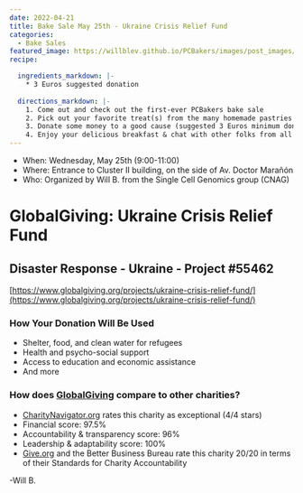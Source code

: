 ```yaml
---
date: 2022-04-21
title: Bake Sale May 25th - Ukraine Crisis Relief Fund
categories:
  - Bake Sales
featured_image: https://willblev.github.io/PCBakers/images/post_images/2022-05-PCBakers-Globalgiving-Ukraine-relief-fund-sm.png 
recipe:

  ingredients_markdown: |-
    * 3 Euros suggested donation
  
  directions_markdown: |-
    1. Come out and check out the first-ever PCBakers bake sale
    2. Pick out your favorite treat(s) from the many homemade pastries that are available
    3. Donate some money to a good cause (suggested 3 Euros minimum donation per portion)
    4. Enjoy your delicious breakfast & chat with other folks from all around the PCB
---
```

- When: Wednesday, May 25th (9:00-11:00)
- Where: Entrance to Cluster II building, on the side of Av. Doctor Marañón
- Who: Organized by Will B. from the Single Cell Genomics group (CNAG)

# GlobalGiving: Ukraine Crisis Relief Fund 
## Disaster Response - Ukraine - Project #55462
[https://www.globalgiving.org/projects/ukraine-crisis-relief-fund/](https://www.globalgiving.org/projects/ukraine-crisis-relief-fund/)

### How Your Donation Will Be Used
- Shelter, food, and clean water for refugees
- Health and psycho-social support
- Access to education and economic assistance
- And more

### How does [GlobalGiving](https://www.globalgiving.org) compare to other charities? 
- [CharityNavigator.org](https://www.charitynavigator.org) rates this charity as exceptional (4/4 stars) 
 - Financial score: 97.5%
 - Accountability & transparency score: 96%
 - Leadership & adaptability score: 100%
- [Give.org](https://www.give.org) and the Better Business Bureau rate this charity 20/20 in terms of their Standards for Charity Accountability 

-Will B.
